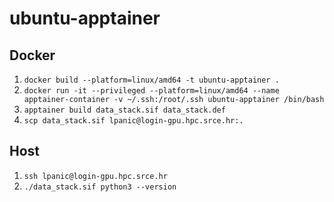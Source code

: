 # ubuntu-apptainer

## Docker
1. `docker build --platform=linux/amd64 -t ubuntu-apptainer .`
2. `docker run -it --privileged --platform=linux/amd64 --name apptainer-container -v ~/.ssh:/root/.ssh ubuntu-apptainer /bin/bash`
3. `apptainer build data_stack.sif data_stack.def`
4. `scp data_stack.sif lpanic@login-gpu.hpc.srce.hr:.`

## Host
1. `ssh lpanic@login-gpu.hpc.srce.hr`
2. `./data_stack.sif python3 --version`